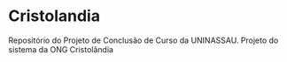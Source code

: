 # Cristolandia
Repositório do Projeto de Conclusão de Curso da UNINASSAU. Projeto do sistema da ONG Cristolândia
